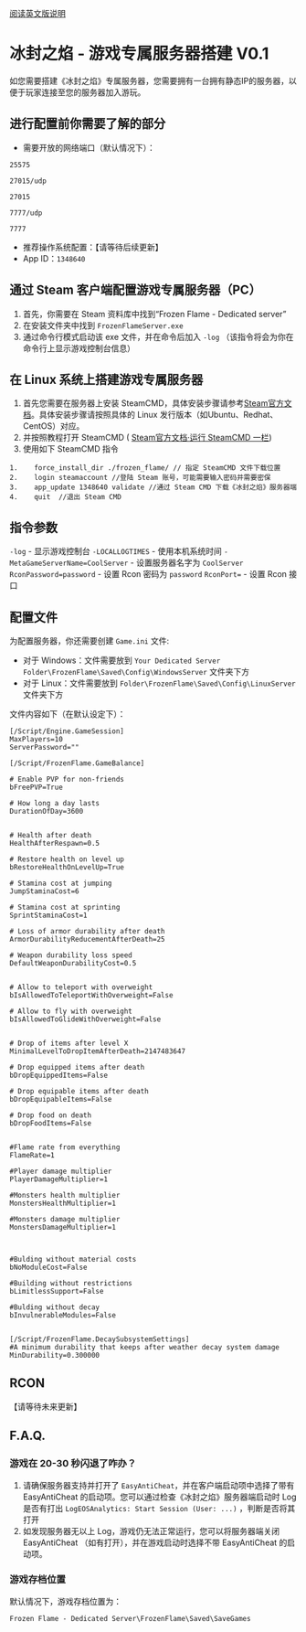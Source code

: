 [阅读英文版说明](./README.md)

# 冰封之焰 - 游戏专属服务器搭建 V0.1

如您需要搭建《冰封之焰》专属服务器，您需要拥有一台拥有静态IP的服务器，以便于玩家连接至您的服务器加入游玩。

## 进行配置前你需要了解的部分

- 需要开放的网络端口（默认情况下）：

```
25575

27015/udp

27015

7777/udp

7777
```

- 推荐操作系统配置：【请等待后续更新】
-  App ID：`1348640`

## 通过 Steam 客户端配置游戏专属服务器（PC）

1. 首先，你需要在 Steam 资料库中找到“Frozen Flame - Dedicated server”
2. 在安装文件夹中找到 `FrozenFlameServer.exe`
3. 通过命令行模式启动该 exe 文件，并在命令后加入 `-log` （该指令将会为你在命令行上显示游戏控制台信息）

## 在 Linux 系统上搭建游戏专属服务器

1. 首先您需要在服务器上安装 SteamCMD，具体安装步骤请参考[Steam官方文档](https://developer.valvesoftware.com/wiki/SteamCMD:zh-cn)。具体安装步骤请按照具体的 Linux 发行版本（如Ubuntu、Redhat、CentOS）对应。
2. 并按照教程打开 SteamCMD ( [Steam官方文档·运行 SteamCMD 一栏](https://developer.valvesoftware.com/wiki/SteamCMD:zh-cn#.E8.BF.90.E8.A1.8C_SteamCMD))
3. 使用如下 SteamCMD 指令

```
1.    force_install_dir ./frozen_flame/ // 指定 SteamCMD 文件下载位置
2.    login steamaccount //登陆 Steam 账号，可能需要输入密码并需要密保
3.    app_update 1348640 validate //通过 Steam CMD 下载《冰封之焰》服务器端
4.    quit  //退出 Steam CMD
```

## 指令参数

`-log` - 显示游戏控制台
`-LOCALLOGTIMES` - 使用本机系统时间
`-MetaGameServerName=CoolServer` - 设置服务器名字为 `CoolServer`
`RconPassword=password` - 设置 Rcon 密码为 `password`
`RconPort=` - 设置 Rcon 接口

## 配置文件

为配置服务器，你还需要创建 `Game.ini` 文件:
- 对于 Windows：文件需要放到 `Your Dedicated Server Folder\FrozenFlame\Saved\Config\WindowsServer`  文件夹下方
- 对于 Linux：文件需要放到 `Folder\FrozenFlame\Saved\Config\LinuxServer`文件夹下方

文件内容如下（在默认设定下）：

```
[/Script/Engine.GameSession]
MaxPlayers=10
ServerPassword=""

[/Script/FrozenFlame.GameBalance]

# Enable PVP for non-friends
bFreePVP=True

# How long a day lasts
DurationOfDay=3600


# Health after death
HealthAfterRespawn=0.5

# Restore health on level up
bRestoreHealthOnLevelUp=True

# Stamina cost at jumping
JumpStaminaCost=6

# Stamina cost at sprinting
SprintStaminaCost=1

# Loss of armor durability after death
ArmorDurabilityReducementAfterDeath=25

# Weapon durability loss speed
DefaultWeaponDurabilityCost=0.5


# Allow to teleport with overweight
bIsAllowedToTeleportWithOverweight=False

# Allow to fly with overweight
bIsAllowedToGlideWithOverweight=False


# Drop of items after level X
MinimalLevelToDropItemAfterDeath=2147483647

# Drop equipped items after death
bDropEquippedItems=False

# Drop equipable items after death
bDropEquipableItems=False

# Drop food on death
bDropFoodItems=False


#Flame rate from everything
FlameRate=1

#Player damage multiplier
PlayerDamageMultiplier=1

#Monsters health multiplier
MonstersHealthMultiplier=1

#Monsters damage multiplier
MonstersDamageMultiplier=1



#Bulding without material costs
bNoModuleCost=False

#Building without restrictions
bLimitlessSupport=False

#Bulding without decay
bInvulnerableModules=False


[/Script/FrozenFlame.DecaySubsystemSettings]
#A minimum durability that keeps after weather decay system damage
MinDurability=0.300000
```



## RCON

【请等待未来更新】



## F.A.Q.

### 游戏在 20-30 秒闪退了咋办？

1. 请确保服务器支持并打开了 `EasyAntiCheat`，并在客户端启动项中选择了带有 EasyAntiCheat 的启动项。您可以通过检查《冰封之焰》服务器端启动时 Log 是否有打出 `LogEOSAnalytics: Start Session (User: ...)` ，判断是否将其打开
2. 如发现服务器无以上 Log，游戏仍无法正常运行，您可以将服务器端关闭 EasyAntiCheat （如有打开），并在游戏启动时选择不带 EasyAntiCheat 的启动项。



### 游戏存档位置

默认情况下，游戏存档位置为：

```
Frozen Flame - Dedicated Server\FrozenFlame\Saved\SaveGames
```